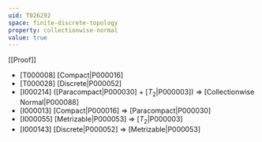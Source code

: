 ```yaml
---
uid: T026292
space: finite-discrete-topology
property: collectionwise-normal
value: true
---
```

[[Proof]]

* [T000008] [Compact|P000016]
* [T000028] [Discrete|P000052]
* [I000214] ([Paracompact|P000030] + [$T_2$|P000003]) => [Collectionwise Normal|P000088]
* [I000013] [Compact|P000016] => [Paracompact|P000030]
* [I000055] [Metrizable|P000053] => [$T_2$|P000003]
* [I000143] [Discrete|P000052] => [Metrizable|P000053]

